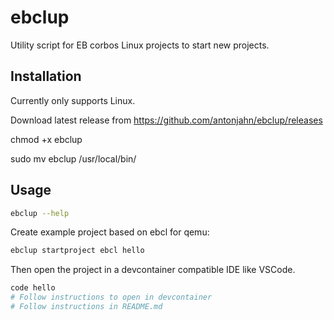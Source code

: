 # ebclup

Utility script for EB corbos Linux projects to start new projects.

## Installation

Currently only supports Linux.

Download latest release from https://github.com/antonjahn/ebclup/releases

chmod +x ebclup

sudo mv ebclup /usr/local/bin/

## Usage

```bash
ebclup --help
```

Create example project based on ebcl for qemu:

```bash
ebclup startproject ebcl hello
```

Then open the project in a devcontainer compatible IDE like VSCode.

```bash
code hello
# Follow instructions to open in devcontainer
# Follow instructions in README.md
```
